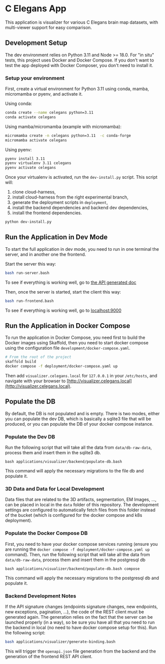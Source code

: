 # C Elegans App

This application is visualizer for various C Elegans brain map datasets, with multi-viewer support for easy comparison.

## Development Setup

The dev environment relies on Python 3.11 and Node >= 18.0.
For "in situ" tests, this project uses Docker and Docker Compose.
If you don't want to test the app deployed with Docker Composer, you don't need to install it.

### Setup your environment

First, create a virtual environment for Python 3.11 using conda, mamba, micromamba or pyenv, and activate it.

Using conda:

```bash
conda create --name celegans python=3.11
conda activate celegans
```

Using mamba/micromamba (example with micromamba):

```bash
micromamba create -n celegans python=3.11  -c conda-forge
micromamba activate celegans
```

Using pyenv:

```bash
pyenv install 3.11
pyenv virtualenv 3.11 celegans
pyenv activate celegans
```

Once your virtualenv is activated, run the `dev-install.py` script.
This script will:

1. clone cloud-harness,
2. install cloud-harness from the right experimental branch,
3. generate the deployment scripts in `deployment`,
4. install the backend dependencies and backend dev dependencies,
5. install the frontend dependencies.

```bash
python dev-install.py
```

## Run the Application in Dev Mode

To start the full application in dev mode, you need to run in one terminal the server, and in another one the frontend.

Start the server this way:

```bash
bash run-server.bash
```

To see if everything is working well, go to [the API generated doc](http://localhost:8000/api/docs)

Then, once the server is started, start the client this way:

```bash
bash run-frontend.bash
```

To see if everything is working well, go to [localhost:9000](http://localhost:9000)


## Run the Application in Docker Compose

To run the application in Docker Compose, you need first to build the Docker images using Skaffold, then you need to start docker compose using the configuration file `development/docker-compose.yaml`.

```bash
# From the root of the project
skaffold build
docker compose -f deployment/docker-compose.yaml up
```

Then add `visualizer.celegans.local` for `127.0.0.1` in your `/etc/hosts`, and navigate with your browser to [http://visualizer.celegans.local](http://visualizer.celegans.local).


## Populate the DB

By default, the DB is not populated and is empty.
There is two modes, either you can populate the dev DB, which is basically a sqlite3 file that will be produced, or you can populate the DB of your docker compose instance.

### Populate the Dev DB

Run the following script that will take all the data from `data/db-raw-data`, process them and insert them in the sqlite3 db.

```
bash applications/visualizer/backend/populate-db.bash
```

This command will apply the necessary migrations to the file db and populate it.

### 3D Data and Data for Local Development

Data files that are related to the 3D artifacts, segmentation, EM Images, ..., can be placed in local in the `data` folder of this repository.
The development settings are configured to automatically fetch files from this folder instead of the bucket (which is configured for the docker compose and k8s deployment).

### Populate the Docker Compose DB

First, you need to have your docker compose services running (ensure you are running the `docker compose -f deployment/docker-compose.yaml up` command).
Then, run the following script that will take all the data from `data/db-raw-data`, process them and insert them in the postgresql db

```
bash applications/visualizer/backend/populate-db.bash compose
```

This command will apply the necessary migrations to the postgresql db and populate it.


### Backend Development Notes

If the API signature changes (endpoints signature changes, new endpoints, new exceptions, pagination, ...), the code of the REST client must be generated again.
The generation relies on the fact that the server can be launched properly (in a way), so be sure you have all that you need to run the backend in local (no need to have docker compose setup for this).
Run the following script:

```bash
bash applications/visualizer/generate-binding.bash
```

This will trigger the `openapi.json` file generation from the backend and the generation of the frontend REST API client.
